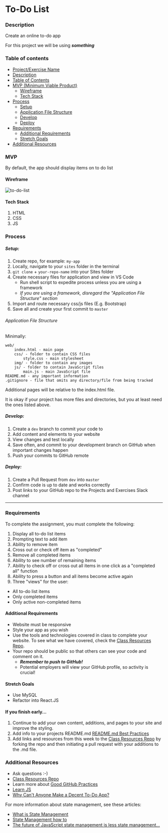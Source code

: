 # To-Do List

### Description

Create an online to-do app

For this project we will be using **_something_**

### Table of contents

<!--ts-->

- [Project/Exercise Name](#To-Do-List)
- [Description](#Description)
- [Table of Contents](#table-of-contents)
- [MVP (Minimum Viable Product)](#MVP)
  - [Wireframe](#Wireframe)
  - [Tech Stack](#Tech-Stack)
- [Process](#process)
  - [Setup](#Setup)
  - [Application File Structure](#Application-File-Structure)
  - [Develop](#Develop)
  - [Deploy](#Deploy)
- [Requirements](#Requirements)
  - [Additional Requirements](#Additional-Requirements)
  - [Stretch Goals](#Stretch-Goals)
- [Additional Resources](#Additional-Resources)
  <!--te-->

### MVP

By default, the app should display items on to do list

#### Wireframe

![to-do-list](../wireframes/to-do-list.gif)

#### Tech Stack

1. HTML
2. CSS
3. JS

### Process

##### Setup:

1. Create repo, for example: `my-app`
2. Locally, navigate to your `sites` folder in the terminal
3. `git clone` + `your-repo-name` into your Sites folder
4. Create necessary files for application and view in VS Code
   - Run shell script to expedite process unless you are using a framework
   - _If you are using a framework, disregard the "Application File Structure" section_
5. Import and route necessary css/js files (E.g. Bootstrap)
6. Save all and create your first commit to `master`

###### Application File Structure

Minimally:

```
web/
    index.html - main page
    css/ - folder to contain CSS files
        style.css - main stylesheet
    img/ - folder to contain any images
    js/ - folder to contain JavaScript files
        main.js - main JavaScript file
README.md - any important information
.gitignore - file that omits any directory/file from being tracked
```

Additional pages will be relative to the index.html file.

It is okay if your project has more files and directories, but you at least need the ones listed above.

##### Develop:

1. Create a `dev` branch to commit your code to
2. Add content and elements to your website
3. View changes and test locally
4. Save often, and commit to your development branch on GitHub when important changes happen
5. Push your commits to GitHub remote

##### Deploy:

1. Create a Pull Request from `dev` into `master`
2. Confirm code is up to date and works correctly
3. Post links to your GitHub repo to the Projects and Exercises Slack channel

---

### Requirements

To complete the assignment, you must complete the following:

1. Display all to-do list items
2. Prompting text to add item
3. Ability to remove item
4. Cross out or check off item as "completed"
5. Remove all completed items
6. Ability to see number of remaining items
7. Ability to check off or cross out all items in one click as a "completed all" function
8. Ability to press a button and all items become active again
9. Three "views" for the user:

- All to-do list items
- Only completed items
- Only active non-completed items

#### Additional Requirements

- Website must be responsive
- Style your app as you wish
- Use the tools and technologies covered in class to complete your website. To see what we have covered, check the [Class Resources Repo](https://github.com/bootcamp-students/Resources).
- Your repo should be public so that others can see your code and comment on it.
  - _**Remember to push to GitHub!**_
  - Potential employers will view your GitHub profile, so activity is crucial!

#### Stretch Goals

- Use MySQL
- Refactor into React.JS

#### If you finish early...

1. Continue to add your own content, additions, and pages to your site and improve the styling.
2. Add info to your projects README.md [README.md Best Practices](https://gist.github.com/PurpleBooth/109311bb0361f32d87a2)
3. Add links and resources from this week to the [Class Resources Repo](https://github.com/bootcamp-students/Resources) by forking the repo and then initiating a pull request with your additions to the .md file.

### Additional Resources

- Ask questions :-)
- [Class Resources Repo](https://github.com/bootcamp-students/Resources)
- Learn more about [Good GitHub Practices](https://guides.github.com)
- [Learn JS](https://www.w3schools.com/js/)
- [Why Can't Anyone Make a Decent To-Do App?](https://www.wired.com/2016/03/best-to-do-list-app/)

For more information about state management, see these articles:

- [What is State Management](https://codeburst.io/state-management-in-javascript-15d0d98837e1)
- [State Management how to](https://blog.logrocket.com/state-management-pattern-in-javascript-sharing-data-across-components-f4420581f535/)
- [The future of JavaScript state management is less state management...](https://medium.com/@amcdnl/the-future-of-javascript-state-management-is-less-state-management-ba1d97b99308)
